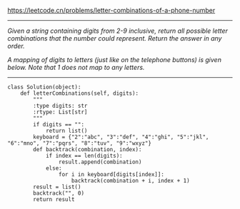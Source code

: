 https://leetcode.cn/problems/letter-combinations-of-a-phone-number
***
*Given a string containing digits from 2-9 inclusive, return all possible letter combinations that the number could represent. Return the answer in any order.*

*A mapping of digits to letters (just like on the telephone buttons) is given below. Note that 1 does not map to any letters.*
***
```
class Solution(object):
    def letterCombinations(self, digits):
        """
        :type digits: str
        :rtype: List[str]
        """
        if digits == "":
            return list()
        keyboard = {"2":"abc", "3":"def", "4":"ghi", "5":"jkl", "6":"mno", "7":"pqrs", "8":"tuv", "9":"wxyz"}
        def backtrack(combination, index):
            if index == len(digits):
                result.append(combination)
            else:
                for i in keyboard[digits[index]]:
                    backtrack(combination + i, index + 1)
        result = list()
        backtrack("", 0)
        return result
